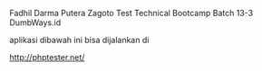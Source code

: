 Fadhil Darma Putera Zagoto
Test Technical Bootcamp Batch 13-3 DumbWays.id

aplikasi dibawah ini bisa dijalankan di

http://phptester.net/


